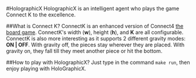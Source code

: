 #HolographicX
HolographicX is an intelligent agent who plays the game Connect K to the excellence.

##What is Connect K?
ConnectK is an enhanced version of Connect4 [the board game](https://en.wikipedia.org/wiki/Connect_Four). ConnectK's width (**w**), height (**h**), and **K** are all configurable. ConnectK is also more interesting as it supports 2 different gravity modes: **ON | OFF**. With gravity off, the pieces stay wherever they are placed. With gravity on, they fall till they meet another piece or hit the bottom. 

##How to play with HolographicX?
Just type in the command `make run`, then enjoy playing with HoloGraphicX.
